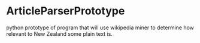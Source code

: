 # ArticleParserPrototype
python prototype of program that will use wikipedia miner to determine how relevant to New Zealand some plain text is.
